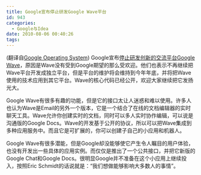 ```yaml
---
title: Google宣布停止研发Google Wave平台
id: 943
categories:
  - Google与Idea
date: 2010-08-06 00:40:26
tags:
---
```


(翻译自[Google Operating System](http://googlesystem.blogspot.com/2010/08/google-wave-to-be-discontinued.html))
Google宣布[停止研发创新的交流平台Google Wave](http://googleblog.blogspot.com/2010/08/update-on-google-wave.html)，原因是Wave没有受到Google期望的那么受欢迎。他们也表示不再继续把Wave平台开发成独立平台，但是平台的维护将会维持到今年年底，并将把Wave使用的技术应用到其它平台。Wave的核心代码已经公开，欢迎大家继续把它发扬光大。

Google Wave有很多有趣的功能，但是它的接口太让人迷惑和难以使用。许多人也认为Wave是Email的另外一个版本，它是一个结合了在线的文档编辑器的实时聊天工具。Wave允许你创建实时的文档，同时可以多人实时协作编辑，可以说是沟通版的Google Docs。Wave的开发基于公开的协议，所以可以把Wave集成到多种应用服务中。而且它是可扩展的，你可以创建子自己的小应用和机器人。

Google Wave有很多潜能，但是Google却没能够使它产生令人瞩目的用户体验，也没有开发出一些具体的应用实例。而仅仅是推出了一个公共接口，并把它新版的Google Chat和Google Docs。很明显Google并不准备在这个小应用上继续投入，按照Eric Schmidt的话说就是：“我们想做能够影响大多数人的事情”。